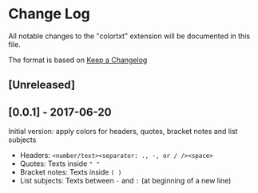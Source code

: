 # Change Log

All notable changes to the "colortxt" extension will be documented in this file.

The format is based on [Keep a Changelog](https://keepachangelog.com/en/1.0.0/)

## [Unreleased]

## [0.0.1] - 2017-06-20
Initial version: apply colors for headers, quotes, bracket notes and list subjects
- Headers: `<number/text><separator: ., -, or / /><space>`
- Quotes: Texts inside `" "`
- Bracket notes: Texts inside `( )`
- List subjects: Texts between `-` and `:` (at beginning of a new line)
